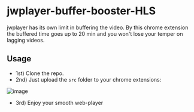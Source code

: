 # jwplayer-buffer-booster-HLS

jwplayer has its own limit in buffering the video. By this chrome extension the buffered time goes up to 20 min and you won't lose your temper on lagging videos. 

## Usage 

- 1st) Clone the repo.
- 2nd) Just upload the `src` folder to your chrome extensions:
  
![image](https://github.com/MA-Mahmudi/jwplayer-buffer-booster-HLS/assets/62430821/4195b2e6-9176-4c23-a4ef-44c378b678ef)

- 3rd) Enjoy your smooth web-player
